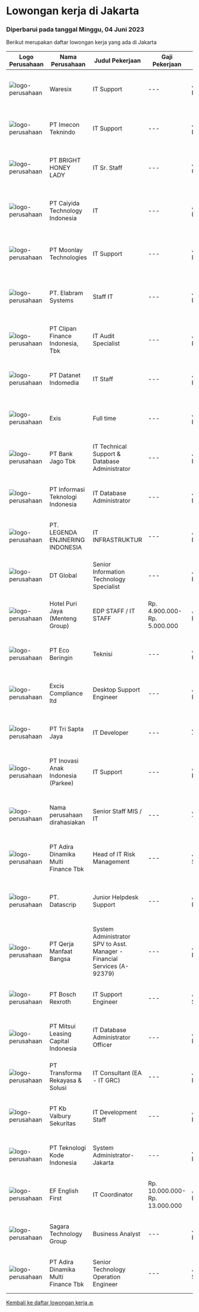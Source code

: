 
  # Lowongan kerja di Jakarta

  ### Diperbarui pada tanggal Minggu, 04 Juni 2023

  Berikut merupakan daftar lowongan kerja yang ada di Jakarta

  |Logo Perusahaan | Nama Perusahaan | Judul Pekerjaan | Gaji Pekerjaan | Lokasi | Deskripsi | Tanggal diunggah | Pranala |
  | -------------- | --------------- | --------------- | --------- | --------- | -------------- | ------- | ----------- |
  |![logo-perusahaan](https://i.ibb.co/sqvTCh9/112815900-stock-vector-no-image-available-icon-flat-vector.webp)|Waresix|IT Support|---|Jakarta Raya|Job description &amp; requirementsRequirements:Minimum Bachelor’s degree in IT, or related majorMinimum 1 year of experience in IT SupportFluent in...|Sabtu, 03 Juni 2023|https://www.jobstreet.co.id/id/job/it-support-1035741587?token=0~89e9febb-8f53-430e-9153-e55c10e01153&sectionRank=1&jobId=jobstreet-id-job-1035741587|
|![logo-perusahaan](https://i.ibb.co/sqvTCh9/112815900-stock-vector-no-image-available-icon-flat-vector.webp)|PT Imecon Teknindo|IT Support|---|Jakarta Barat|Deskripsi Pekerjaan1. Memastikan komputer yang digunakan dapat berfungsi normal/berjalan seperti seharusnya.2. Harus memastikan bahwa semua komputer...|Sabtu, 03 Juni 2023|https://www.jobstreet.co.id/id/job/it-support-1035946818?token=0~89e9febb-8f53-430e-9153-e55c10e01153&sectionRank=2&jobId=jobstreet-id-job-1035946818|
|![logo-perusahaan](https://image-service-cdn.seek.com.au/2f1e9abf68c64bd63c0df31dd34d0e4bbcae808e/ee4dce1061f3f616224767ad58cb2fc751b8d2dc)|PT BRIGHT HONEY LADY|IT Sr. Staff|---|Jakarta Utara|IT Helpdesk Instalasi hardware &amp; software untuk memastikan tersedianya komputer dan jaringan yang berjalan dengan baik Perawatan, pemeliharaan dan...|Sabtu, 03 Juni 2023|https://www.jobstreet.co.id/id/job/it-sr.-staff-4357524?token=0~89e9febb-8f53-430e-9153-e55c10e01153&sectionRank=3&jobId=jobstreet-id-job-4357524|
|![logo-perusahaan](https://image-service-cdn.seek.com.au/f37e74d1b2914839e5c372147fce4d514ac3ffe5/ee4dce1061f3f616224767ad58cb2fc751b8d2dc)|PT Caiyida Technology Indonesia|IT|---|Jakarta Barat|IT Minimal lulusan S1 jurusan Komputer dan sejenisnyaFresh Graduate Silahkan MendaftarMenguasai Trouble Shooting Hardware dan SoftwareMampu...|Sabtu, 03 Juni 2023|https://www.jobstreet.co.id/id/job/it-1035921218?token=0~89e9febb-8f53-430e-9153-e55c10e01153&sectionRank=4&jobId=jobstreet-id-job-1035921218|
|![logo-perusahaan](https://image-service-cdn.seek.com.au/b6f31b3b0f119ebb8f202cdadfa4f01cb5bae6e3/ee4dce1061f3f616224767ad58cb2fc751b8d2dc)|PT Moonlay Technologies|IT Support|---|Jakarta Raya|Job description &amp; requirementsWe are looking for a highly capable IT Support Specialist to provide technical assistance to our staff. In this...|Sabtu, 03 Juni 2023|https://www.jobstreet.co.id/id/job/it-support-1035920773?token=0~89e9febb-8f53-430e-9153-e55c10e01153&sectionRank=5&jobId=jobstreet-id-job-1035920773|
|![logo-perusahaan](https://i.ibb.co/sqvTCh9/112815900-stock-vector-no-image-available-icon-flat-vector.webp)|PT. Elabram Systems|Staff IT|---|Jakarta Raya|Job Description: Mengembangkan sistem aplikasi yang ada di perusahaan Helpdesk sistem aplikasi perusahaan Database administrator dan backup database...|Sabtu, 03 Juni 2023|https://www.jobstreet.co.id/id/job/staff-it-1036000520?token=0~89e9febb-8f53-430e-9153-e55c10e01153&sectionRank=6&jobId=jobstreet-id-job-1036000520|
|![logo-perusahaan](https://image-service-cdn.seek.com.au/b05d3fa911fcd97f3d6aea83da9b16898bf93530/ee4dce1061f3f616224767ad58cb2fc751b8d2dc)|PT Clipan Finance Indonesia, Tbk|IT Audit Specialist|---|Jakarta Barat|Merencanakan dan melakukan audit terhadap kontrol keamanan Teknologi Informasi dan memastikan kepatuhannya terhadap kebijakan perusahaan. Mengkaji...|Sabtu, 03 Juni 2023|https://www.jobstreet.co.id/id/job/it-audit-specialist-4347170?token=0~89e9febb-8f53-430e-9153-e55c10e01153&sectionRank=7&jobId=jobstreet-id-job-4347170|
|![logo-perusahaan](https://image-service-cdn.seek.com.au/d47e6b60b2750dbc3f3565506d34503d738b01b3/ee4dce1061f3f616224767ad58cb2fc751b8d2dc)|PT Datanet Indomedia|IT Staff|---|Jakarta Pusat|Deskripsi Pekerjaan : Membuat perencanaan, pengembangan dan monitor program kerja IT Memahami konsep jaringan (internet, wired, wireless, routing,...|Jumat, 02 Juni 2023|https://www.jobstreet.co.id/id/job/it-staff-1035952925?token=0~89e9febb-8f53-430e-9153-e55c10e01153&sectionRank=8&jobId=jobstreet-id-job-1035952925|
|![logo-perusahaan](https://i.ibb.co/sqvTCh9/112815900-stock-vector-no-image-available-icon-flat-vector.webp)|Exis|Full time|---|Jakarta Raya|Industry: IT ServicesWork Experience: 4-5 yearsCity: JakartaState/Province: Jakarta RayaZip/Postal Code: 10110Job DescriptionJOB DESCRIPTION •...|Sabtu, 03 Juni 2023|https://www.jobstreet.co.id/id/job/full-time-1035741556?token=0~89e9febb-8f53-430e-9153-e55c10e01153&sectionRank=9&jobId=jobstreet-id-job-1035741556|
|![logo-perusahaan](https://i.ibb.co/sqvTCh9/112815900-stock-vector-no-image-available-icon-flat-vector.webp)|PT Bank Jago Tbk|IT Technical Support & Database Administrator|---|Jakarta Raya|Role ObjectivesResponsible for the design, development and operation of servers, operating systems, storage, virtualization and databasesWhat you will...|Sabtu, 03 Juni 2023|https://www.jobstreet.co.id/id/job/it-technical-support-database-administrator-1035772799?token=0~89e9febb-8f53-430e-9153-e55c10e01153&sectionRank=10&jobId=jobstreet-id-job-1035772799|
|![logo-perusahaan](https://image-service-cdn.seek.com.au/ffb2408b2a02c1b8348dc2af4952a87ebe96bc89/ee4dce1061f3f616224767ad58cb2fc751b8d2dc)|PT Informasi Teknologi Indonesia|IT Database Administrator|---|Jakarta Raya|Job description &amp; requirementsQualification Required : Min 1 year experience in Database Administrator   Bachelor Degree in Informatics...|Sabtu, 03 Juni 2023|https://www.jobstreet.co.id/id/job/it-database-administrator-1035765878?token=0~89e9febb-8f53-430e-9153-e55c10e01153&sectionRank=11&jobId=jobstreet-id-job-1035765878|
|![logo-perusahaan](https://image-service-cdn.seek.com.au/9baa8e46ad0fca4467654256a90dc86bf8978103/ee4dce1061f3f616224767ad58cb2fc751b8d2dc)|PT. LEGENDA ENJINERING INDONESIA|IT INFRASTRUKTUR|---|Jakarta Barat|1. Menghandle seluruh pekerjaan yang terkait dengan IT di proyek 2. Bersedia untuk ditempatkan di Sulawesi 3. Mengerti jaringan networking 4. Mengerti...|Sabtu, 03 Juni 2023|https://www.jobstreet.co.id/id/job/it-infrastruktur-1036000081?token=0~89e9febb-8f53-430e-9153-e55c10e01153&sectionRank=12&jobId=jobstreet-id-job-1036000081|
|![logo-perusahaan](https://i.ibb.co/sqvTCh9/112815900-stock-vector-no-image-available-icon-flat-vector.webp)|DT Global|Senior Information Technology Specialist|---|Jakarta Raya|LocationJakarta, IndonesiaAd TitleSenior Information Technology SpecialistProgram BackgroundPoverty Alleviation and Comprehensive, Inclusive and...|Sabtu, 03 Juni 2023|https://www.jobstreet.co.id/id/job/senior-information-technology-specialist-1035840038?token=0~89e9febb-8f53-430e-9153-e55c10e01153&sectionRank=13&jobId=jobstreet-id-job-1035840038|
|![logo-perusahaan](https://image-service-cdn.seek.com.au/9715fa052ce8b5876752ca28b1c261c4a57f21fe/ee4dce1061f3f616224767ad58cb2fc751b8d2dc)|Hotel Puri Jaya (Menteng Group)|EDP STAFF / IT STAFF|Rp. 4.900.000-Rp. 5.000.000|Jakarta Pusat|Persyaratan : Berusia maksimal 35 tahun Pendidikan minimal D3 Teknik (diutamakan Informatika/Komputer/Jaringan atau setara) Berpengalaman sebagai...|Sabtu, 03 Juni 2023|https://www.jobstreet.co.id/id/job/edp-staff-it-staff-4357547?token=0~89e9febb-8f53-430e-9153-e55c10e01153&sectionRank=14&jobId=jobstreet-id-job-4357547|
|![logo-perusahaan](https://image-service-cdn.seek.com.au/8b7ed803fbcb91c9b259bb968ed537e9ee0de867/ee4dce1061f3f616224767ad58cb2fc751b8d2dc)|PT Eco Beringin|Teknisi|---|Jakarta Utara|Deskripsi Pekerjaan- Memeriksa mesin produksi dan memastikan fungsi mesin beroperasi dengan baik.- Melaporkan keadaan mesin produksi setelah...|Sabtu, 03 Juni 2023|https://www.jobstreet.co.id/id/job/teknisi-1035741483?token=0~89e9febb-8f53-430e-9153-e55c10e01153&sectionRank=15&jobId=jobstreet-id-job-1035741483|
|![logo-perusahaan](https://i.ibb.co/sqvTCh9/112815900-stock-vector-no-image-available-icon-flat-vector.webp)|Excis Compliance ltd|Desktop Support Engineer|---|Jakarta Raya|JOB DESCRIPTION • Workstation Services (e.g., Desktop, Monitors, Printers and laptop)• Break fix• Desktop/Laptop Hardware related troubleshooting -...|Sabtu, 03 Juni 2023|https://www.jobstreet.co.id/id/job/desktop-support-engineer-1035765665?token=0~89e9febb-8f53-430e-9153-e55c10e01153&sectionRank=16&jobId=jobstreet-id-job-1035765665|
|![logo-perusahaan](https://image-service-cdn.seek.com.au/b2fbd4502440df49cd0ea2dd2003ed2ce890052a/ee4dce1061f3f616224767ad58cb2fc751b8d2dc)|PT Tri Sapta Jaya|IT Developer|---|Jakarta Timur|- Menangani langsung project internal dan eksternal Kualifikasi : 1. Pendidikan minimal Diploma Teknik Informatika atau Sistem Informatika 2....|Sabtu, 03 Juni 2023|https://www.jobstreet.co.id/id/job/it-developer-1035839978?token=0~89e9febb-8f53-430e-9153-e55c10e01153&sectionRank=17&jobId=jobstreet-id-job-1035839978|
|![logo-perusahaan](https://i.ibb.co/sqvTCh9/112815900-stock-vector-no-image-available-icon-flat-vector.webp)|PT Inovasi Anak Indonesia (Parkee)|IT Support|---|Jakarta Pusat|Tanggung jawab pekerjaan: Menginstal, mengkonfigurasi dan troubleshooting hardware, software, sistem, jaringan, printer, dan scanner Monitoring dan...|Kamis, 01 Juni 2023|https://www.jobstreet.co.id/id/job/it-support-4355910?token=0~89e9febb-8f53-430e-9153-e55c10e01153&sectionRank=18&jobId=jobstreet-id-job-4355910|
|![logo-perusahaan](https://i.ibb.co/sqvTCh9/112815900-stock-vector-no-image-available-icon-flat-vector.webp)|Nama perusahaan dirahasiakan|Senior Staff MIS / IT|---|Jakarta Timur|Mahir membuat SQL Report Maintenance ERP Pemograman PHP atau Java Troubleshooting Application ERP Troubleshooting software computer Memberikan bantuan...|Sabtu, 03 Juni 2023|https://www.jobstreet.co.id/id/job/senior-staff-mis-it-4346758?token=0~89e9febb-8f53-430e-9153-e55c10e01153&sectionRank=19&jobId=jobstreet-id-job-4346758|
|![logo-perusahaan](https://image-service-cdn.seek.com.au/bbcabfd21962410ebbe6ab6694221821c4cad314/ee4dce1061f3f616224767ad58cb2fc751b8d2dc)|PT Adira Dinamika Multi Finance Tbk|Head of IT Risk Management|---|Jakarta Selatan|Mengidentifikasi dan menilai risiko IT, termasuk risiko keamanan, risiko operasional, dan risiko proyek. Mengembangkan dan melaksanakan strategi untuk...|Sabtu, 03 Juni 2023|https://www.jobstreet.co.id/id/job/head-of-it-risk-management-4339663?token=0~89e9febb-8f53-430e-9153-e55c10e01153&sectionRank=20&jobId=jobstreet-id-job-4339663|
|![logo-perusahaan](https://image-service-cdn.seek.com.au/4ad2ce3d10159bc989abf48a6e77892b4a467bd7/ee4dce1061f3f616224767ad58cb2fc751b8d2dc)|PT. Datascrip|Junior Helpdesk Support|---|Jakarta Raya|Tugas dan Tanggung Jawab:  Memberikan dukungan teknis kepada user dan memastikan kelancaran hardware komputer, perangkat jaringan, dan printer yang...|Jumat, 02 Juni 2023|https://www.jobstreet.co.id/id/job/junior-helpdesk-support-4356936?token=0~89e9febb-8f53-430e-9153-e55c10e01153&sectionRank=21&jobId=jobstreet-id-job-4356936|
|![logo-perusahaan](https://i.ibb.co/sqvTCh9/112815900-stock-vector-no-image-available-icon-flat-vector.webp)|PT Qerja Manfaat Bangsa|System Administrator SPV to Asst. Manager - Financial Services (A-92379)|---|Jakarta Raya|Job description &amp; requirementsPersyaratan : Maximum 35 years old. Minimum Bachelor's Degree in Computer Engineering / IT or equivalent. Have at...|Sabtu, 03 Juni 2023|https://www.jobstreet.co.id/id/job/system-administrator-spv-to-asst.-manager-financial-services-a-92379-1035875901?token=0~89e9febb-8f53-430e-9153-e55c10e01153&sectionRank=22&jobId=jobstreet-id-job-1035875901|
|![logo-perusahaan](https://image-service-cdn.seek.com.au/991d17d344dbbdc359c2f16c6c1bea578bdf6171/ee4dce1061f3f616224767ad58cb2fc751b8d2dc)|PT Bosch Rexroth|IT Support Engineer|---|Jakarta Selatan|Company DescriptionAt Bosch, we care. For you, our business, and our environment.Let’s turn visions into reality. At Bosch, we shape the future by...|Jumat, 02 Juni 2023|https://www.jobstreet.co.id/id/job/it-support-engineer-1035771584?token=0~89e9febb-8f53-430e-9153-e55c10e01153&sectionRank=23&jobId=jobstreet-id-job-1035771584|
|![logo-perusahaan](https://image-service-cdn.seek.com.au/1d42ec675881b8ab3a09c7f0f2d5b1bdcb94b986/ee4dce1061f3f616224767ad58cb2fc751b8d2dc)|PT Mitsui Leasing Capital Indonesia|IT Database Administrator Officer|---|Jakarta Pusat|Requirements: Maximum 30 years old Candidates must possess at least Bachelor’s Degree, Master’s Degree/Post Graduate Degree in Engineering (Computer),...|Sabtu, 03 Juni 2023|https://www.jobstreet.co.id/id/job/it-database-administrator-officer-4347965?token=0~89e9febb-8f53-430e-9153-e55c10e01153&sectionRank=24&jobId=jobstreet-id-job-4347965|
|![logo-perusahaan](https://image-service-cdn.seek.com.au/8ac4f6816c96d0d4b07ccd8973c6b820fc6c70e4/ee4dce1061f3f616224767ad58cb2fc751b8d2dc)|PT Transforma Rekayasa & Solusi|IT Consultant (EA - IT GRC)|---|Jakarta Raya|Kami mengundang kandidat prospektif untuk bergabung dengan tim konsultasi kami, khususnya terkait bidang Enteprise Architecture dan IT...|Sabtu, 03 Juni 2023|https://www.jobstreet.co.id/id/job/it-consultant-ea-it-grc-4339967?token=0~89e9febb-8f53-430e-9153-e55c10e01153&sectionRank=25&jobId=jobstreet-id-job-4339967|
|![logo-perusahaan](https://image-service-cdn.seek.com.au/e80f814c9230607114edde5b3b343a0efa65aeaf/ee4dce1061f3f616224767ad58cb2fc751b8d2dc)|PT Kb Valbury Sekuritas|IT Development Staff|---|Jakarta Pusat|Deskripsi PekerjaanKB Valbury Sekuritas is an online brokerage that allows Indonesians to buy and sell stocks, ETFs and mutual funds. We are...|Sabtu, 03 Juni 2023|https://www.jobstreet.co.id/id/job/it-development-staff-4339840?token=0~89e9febb-8f53-430e-9153-e55c10e01153&sectionRank=26&jobId=jobstreet-id-job-4339840|
|![logo-perusahaan](https://image-service-cdn.seek.com.au/85c6ff691a760ace93ea9e82a70519b5e40bfd62/ee4dce1061f3f616224767ad58cb2fc751b8d2dc)|PT Teknologi Kode Indonesia|System Administrator- Jakarta|---|Jakarta Raya|Job description &amp; requirementsJob Description :● Melayani pembuatan, perbaikan dan pemeliharaan perangkat infrastruktur hardwareserver, perangkat...|Sabtu, 03 Juni 2023|https://www.jobstreet.co.id/id/job/system-administrator-jakarta-1035905567?token=0~89e9febb-8f53-430e-9153-e55c10e01153&sectionRank=27&jobId=jobstreet-id-job-1035905567|
|![logo-perusahaan](https://image-service-cdn.seek.com.au/732e89bbac2ed320b4adeb1be7c1a105ff4a173d/ee4dce1061f3f616224767ad58cb2fc751b8d2dc)|EF English First|IT Coordinator|Rp. 10.000.000-Rp. 13.000.000|Jakarta Pusat|The IT Coordinator is a full-time position focused on ensuring the optimum delivery of IT services within EF Kids and Teens Indonesia's scope of...|Jumat, 02 Juni 2023|https://www.jobstreet.co.id/id/job/it-coordinator-4356883?token=0~89e9febb-8f53-430e-9153-e55c10e01153&sectionRank=28&jobId=jobstreet-id-job-4356883|
|![logo-perusahaan](https://i.ibb.co/sqvTCh9/112815900-stock-vector-no-image-available-icon-flat-vector.webp)|Sagara Technology Group|Business Analyst|---|Jakarta Raya|Job description &amp; requirements• A bachelor’s degree in business/management or related field• A minimum of 1 year of experience in business...|Sabtu, 03 Juni 2023|https://www.jobstreet.co.id/id/job/business-analyst-1036026653?token=0~89e9febb-8f53-430e-9153-e55c10e01153&sectionRank=29&jobId=jobstreet-id-job-1036026653|
|![logo-perusahaan](https://image-service-cdn.seek.com.au/bbcabfd21962410ebbe6ab6694221821c4cad314/ee4dce1061f3f616224767ad58cb2fc751b8d2dc)|PT Adira Dinamika Multi Finance Tbk|Senior Technology Operation Engineer|---|Jakarta Selatan|Job Description : Do docking and review at least once a month related to Digital and Data Analytics operations. Ensure that Closing End of Daily and...|Sabtu, 03 Juni 2023|https://www.jobstreet.co.id/id/job/senior-technology-operation-engineer-4338940?token=0~89e9febb-8f53-430e-9153-e55c10e01153&sectionRank=30&jobId=jobstreet-id-job-4338940|


  [Kembali ke daftar lowongan kerja 🔙](../README.md#daftar-lowongan-kerja)
  